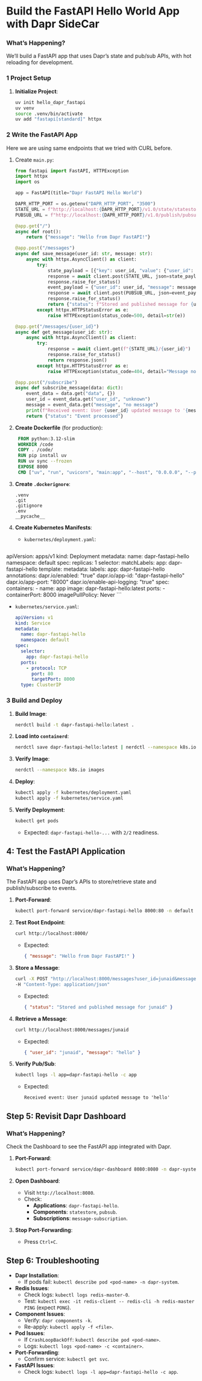 # Build the FastAPI Hello World App with Dapr SideCar

### What’s Happening?

We’ll build a FastAPI app that uses Dapr’s state and pub/sub APIs, with hot reloading for development.

### 1 Project Setup

1. **Initialize Project**:

   ```bash
   uv init hello_dapr_fastapi
   uv venv
   source .venv/bin/activate
   uv add "fastapi[standard]" httpx
   ```

### 2 Write the FastAPI App

Here we are using same endpoints that we tried with CURL before.

1. Create `main.py`:

   ```python
   from fastapi import FastAPI, HTTPException
   import httpx
   import os

   app = FastAPI(title="Dapr FastAPI Hello World")

   DAPR_HTTP_PORT = os.getenv("DAPR_HTTP_PORT", "3500")
   STATE_URL = f"http://localhost:{DAPR_HTTP_PORT}/v1.0/state/statestore"
   PUBSUB_URL = f"http://localhost:{DAPR_HTTP_PORT}/v1.0/publish/pubsub/message-updated"

   @app.get("/")
   async def root():
       return {"message": "Hello from Dapr FastAPI!"}

   @app.post("/messages")
   async def save_message(user_id: str, message: str):
       async with httpx.AsyncClient() as client:
           try:
               state_payload = [{"key": user_id, "value": {"user_id": user_id, "message": message}}]
               response = await client.post(STATE_URL, json=state_payload)
               response.raise_for_status()
               event_payload = {"user_id": user_id, "message": message}
               response = await client.post(PUBSUB_URL, json=event_payload)
               response.raise_for_status()
               return {"status": f"Stored and published message for {user_id}"}
           except httpx.HTTPStatusError as e:
               raise HTTPException(status_code=500, detail=str(e))

   @app.get("/messages/{user_id}")
   async def get_message(user_id: str):
       async with httpx.AsyncClient() as client:
           try:
               response = await client.get(f"{STATE_URL}/{user_id}")
               response.raise_for_status()
               return response.json()
           except httpx.HTTPStatusError as e:
               raise HTTPException(status_code=404, detail="Message not found")

   @app.post("/subscribe")
   async def subscribe_message(data: dict):
       event_data = data.get("data", {})
       user_id = event_data.get("user_id", "unknown")
       message = event_data.get("message", "no message")
       print(f"Received event: User {user_id} updated message to '{message}'")
       return {"status": "Event processed"}
   ```

2. **Create Dockerfile** (for production):

   ```dockerfile
    FROM python:3.12-slim
    WORKDIR /code
    COPY . /code/
    RUN pip install uv
    RUN uv sync --frozen
    EXPOSE 8000
    CMD ["uv", "run", "uvicorn", "main:app", "--host", "0.0.0.0", "--port", "8000"]
   ```

3. **Create `.dockerignore`**:

   ```
   .venv
   .git
   .gitignore
   .env
   __pycache__
   ```

4. **Create Kubernetes Manifests**:

   - `kubernetes/deployment.yaml`:
     ```yaml
  apiVersion: apps/v1
  kind: Deployment
  metadata:
    name: dapr-fastapi-hello
    namespace: default
  spec:
    replicas: 1
    selector:
      matchLabels:
        app: dapr-fastapi-hello
    template:
      metadata:
        labels:
          app: dapr-fastapi-hello
        annotations:
          dapr.io/enabled: "true"
          dapr.io/app-id: "dapr-fastapi-hello"
          dapr.io/app-port: "8000"
          dapr.io/enable-api-logging: "true"
      spec:
        containers:
          - name: app
            image: dapr-fastapi-hello:latest
            ports:
              - containerPort: 8000
            imagePullPolicy: Never
     ```

   - `kubernetes/service.yaml`:
     ```yaml
     apiVersion: v1
     kind: Service
     metadata:
       name: dapr-fastapi-hello
       namespace: default
     spec:
       selector:
         app: dapr-fastapi-hello
       ports:
         - protocol: TCP
           port: 80
           targetPort: 8000
       type: ClusterIP
     ```

### 3 Build and Deploy

1. **Build Image**:

   ```bash
   nerdctl build -t dapr-fastapi-hello:latest .
   ```

2. **Load into `containerd`**:

   ```bash
   nerdctl save dapr-fastapi-hello:latest | nerdctl --namespace k8s.io load
   ```

3. **Verify Image**:

   ```bash
   nerdctl --namespace k8s.io images
   ```

4. **Deploy**:

   ```bash
   kubectl apply -f kubernetes/deployment.yaml
   kubectl apply -f kubernetes/service.yaml
   ```

5. **Verify Deployment**:
   ```bash
   kubectl get pods
   ```
   - Expected: `dapr-fastapi-hello-...` with `2/2` readiness.

## 4: Test the FastAPI Application

### What’s Happening?

The FastAPI app uses Dapr’s APIs to store/retrieve state and publish/subscribe to events.

1. **Port-Forward**:

   ```bash
   kubectl port-forward service/dapr-fastapi-hello 8000:80 -n default
   ```

2. **Test Root Endpoint**:

   ```bash
   curl http://localhost:8000/
   ```

   - Expected:
     ```json
     { "message": "Hello from Dapr FastAPI!" }
     ```

3. **Store a Message**:

   ```bash
   curl -X POST "http://localhost:8000/messages?user_id=junaid&message=hello" \
   -H "Content-Type: application/json"
   ```

   - Expected:
     ```json
     { "status": "Stored and published message for junaid" }
     ```

4. **Retrieve a Message**:

   ```bash
   curl http://localhost:8000/messages/junaid
   ```

   - Expected:
     ```json
     { "user_id": "junaid", "message": "hello" }
     ```

5. **Verify Pub/Sub**:
   ```bash
   kubectl logs -l app=dapr-fastapi-hello -c app
   ```
   - Expected:
     ```
     Received event: User junaid updated message to 'hello'
     ```

## Step 5: Revisit Dapr Dashboard

### What’s Happening?

Check the Dashboard to see the FastAPI app integrated with Dapr.

1. **Port-Forward**:

   ```bash
   kubectl port-forward service/dapr-dashboard 8080:8080 -n dapr-system
   ```

2. **Open Dashboard**:

   - Visit `http://localhost:8080`.
   - Check:
     - **Applications**: `dapr-fastapi-hello`.
     - **Components**: `statestore`, `pubsub`.
     - **Subscriptions**: `message-subscription`.

3. **Stop Port-Forwarding**:
   - Press `Ctrl+C`.

## Step 6: Troubleshooting

- **Dapr Installation**:
  - If pods fail: `kubectl describe pod <pod-name> -n dapr-system`.
- **Redis Issues**:
  - Check logs: `kubectl logs redis-master-0`.
  - Test: `kubectl exec -it redis-client -- redis-cli -h redis-master PING` (expect `PONG`).
- **Component Issues**:
  - Verify: `dapr components -k`.
  - Re-apply: `kubectl apply -f <file>`.
- **Pod Issues**:
  - If `CrashLoopBackOff`: `kubectl describe pod <pod-name>`.
  - Logs: `kubectl logs <pod-name> -c <container>`.
- **Port-Forwarding**:
  - Confirm service: `kubectl get svc`.
- **FastAPI Issues**:
  - Check logs: `kubectl logs -l app=dapr-fastapi-hello -c app`.


